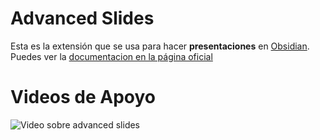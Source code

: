 # Advanced Slides

Esta es la extensión que se usa para hacer **presentaciones** en [Obsidian](documentation/Obsidian.md). Puedes ver la [documentacion en la página oficial](https://mszturc.github.io/obsidian-advanced-slides/)

# Videos de Apoyo

![Video sobre advanced slides](https://www.youtube.com/watch?v=2TI16vrOScU)
